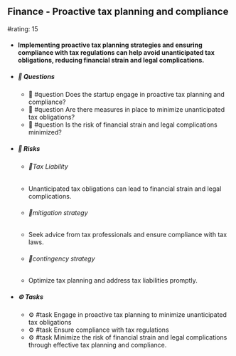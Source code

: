## Finance - Proactive tax planning and compliance
#rating: 15
- #### Implementing proactive tax planning strategies and ensuring compliance with tax regulations can help avoid unanticipated tax obligations, reducing financial strain and legal complications.
- ##### 💭 Questions
  - 💭 #question Does the startup engage in proactive tax planning and compliance?
  - 💭 #question Are there measures in place to minimize unanticipated tax obligations?
  - 💭 #question Is the risk of financial strain and legal complications minimized?
- ##### 🚨 Risks

  - ###### 🚨Tax Liability
  - Unanticipated tax obligations can lead to financial strain and legal complications.
  - ###### 🚨mitigation strategy
  - Seek advice from tax professionals and ensure compliance with tax laws.
  - ###### 🚨contingency strategy
  - Optimize tax planning and address tax liabilities promptly.
- ##### ⚙️ Tasks
  - ⚙️ #task Engage in proactive tax planning to minimize unanticipated tax obligations
  - ⚙️ #task  Ensure compliance with tax regulations
  - ⚙️ #task  Minimize the risk of financial strain and legal complications through effective tax planning and compliance.


